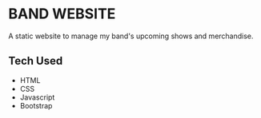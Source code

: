 <h1>BAND WEBSITE</h1>
A static website to manage my band's upcoming shows and merchandise.

<h2>Tech Used</h2>
<ul>
  <li>HTML</li>
  <li>CSS</li>
  <li>Javascript</li>
  <li>Bootstrap</li>
</ul>
